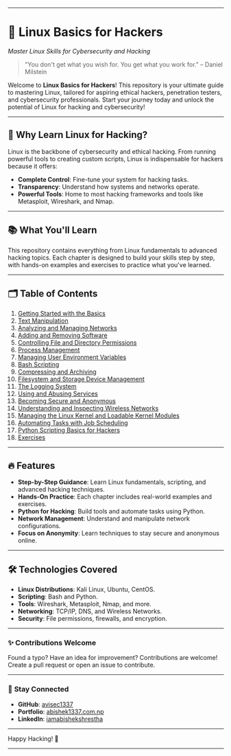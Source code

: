 
---

# 🐧 **Linux Basics for Hackers**  
*Master Linux Skills for Cybersecurity and Hacking*

> "You don't get what you wish for. You get what you work for." – Daniel Milstein  

Welcome to **Linux Basics for Hackers**! This repository is your ultimate guide to mastering Linux, tailored for aspiring ethical hackers, penetration testers, and cybersecurity professionals. Start your journey today and unlock the potential of Linux for hacking and cybersecurity!

---

## 🚀 **Why Learn Linux for Hacking?**

Linux is the backbone of cybersecurity and ethical hacking. From running powerful tools to creating custom scripts, Linux is indispensable for hackers because it offers:
- **Complete Control**: Fine-tune your system for hacking tasks.
- **Transparency**: Understand how systems and networks operate.
- **Powerful Tools**: Home to most hacking frameworks and tools like Metasploit, Wireshark, and Nmap.

---

## 📚 **What You'll Learn**

This repository contains everything from Linux fundamentals to advanced hacking topics. Each chapter is designed to build your skills step by step, with hands-on examples and exercises to practice what you've learned.

---

## 🗂️ **Table of Contents**

1. [Getting Started with the Basics](chapter-1-getting-started-with-the-basics.md)
2. [Text Manipulation](chapter-2-text-manipulation.md)
3. [Analyzing and Managing Networks](chapter-3-analyzing-and-managing-networks.md)
4. [Adding and Removing Software](chapter-4-adding-and-removing-software.md)
5. [Controlling File and Directory Permissions](chapter-5-controlling-file-and-directory-permissions.md)
6. [Process Management](chapter-6-process-management.md)
7. [Managing User Environment Variables](chapter-7-managing-user-environment-variables.md)
8. [Bash Scripting](chapter-8-bash-scripting.md)
9. [Compressing and Archiving](chapter-9-compressing-and-archiving.md)
10. [Filesystem and Storage Device Management](chapter-10-filesystem-and-storage-device-management.md)
11. [The Logging System](chapter-11-the-logging-system.md)
12. [Using and Abusing Services](chapter-12-using-and-abusing-services.md)
13. [Becoming Secure and Anonymous](chapter-13-becoming-secure-and-anonymous.md)
14. [Understanding and Inspecting Wireless Networks](chapter-14-understanding-and-inspecting-wireless-networks.md)
15. [Managing the Linux Kernel and Loadable Kernel Modules](chapter-15-managing-the-linux-kernel-and-loadable-kernel-modules.md)
16. [Automating Tasks with Job Scheduling](chapter-16-automating-tasks-with-job-scheduling.md)
17. [Python Scripting Basics for Hackers](chapter-17-python-scripting-basics-for-hackers.md)
18. [Exercises](exercises.md)

---

## 🔥 **Features**

- **Step-by-Step Guidance**: Learn Linux fundamentals, scripting, and advanced hacking techniques.
- **Hands-On Practice**: Each chapter includes real-world examples and exercises.
- **Python for Hacking**: Build tools and automate tasks using Python.
- **Network Management**: Understand and manipulate network configurations.
- **Focus on Anonymity**: Learn techniques to stay secure and anonymous online.

---

## 🛠️ **Technologies Covered**

- **Linux Distributions**: Kali Linux, Ubuntu, CentOS.
- **Scripting**: Bash and Python.
- **Tools**: Wireshark, Metasploit, Nmap, and more.
- **Networking**: TCP/IP, DNS, and Wireless Networks.
- **Security**: File permissions, firewalls, and encryption.

---

### ✨ **Contributions Welcome**

Found a typo? Have an idea for improvement? Contributions are welcome! Create a pull request or open an issue to contribute.

---

### 📧 **Stay Connected**

- **GitHub**: [avisec1337](https://github.com/avisec1337)
- **Portfolio**: [abishek1337.com.np](https://abishek1337.com.np/)
- **LinkedIn**: [iamabishekshrestha](https://www.linkedin.com/in/iamabishekshrestha/)

---

Happy Hacking! 🚀

---
